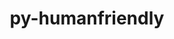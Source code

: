 ---
title: "py-humanfriendly"
layout: cache
categories: [package, develop-2024-01-14]
meta: {"versions": ["10.0"], "compilers": ["gcc@=7.3.1", "gcc@=7.5.0"], "oss": ["amzn2", "ubuntu18.04"], "platforms": ["linux"], "targets": ["aarch64", "neoverse_n1", "x86_64_v3"], "stacks": ["aws-isc", "aws-isc-aarch64", "radiuss", "root"], "num_specs": 4, "num_specs_by_stack": {"root": 4, "aws-isc-aarch64": 2, "aws-isc": 1, "radiuss": 1}}
spec_details: [{"hash": "nc4em2neqsaz3fzj6kscmoxzksxwpkgo", "compiler": "gcc@=7.3.1", "versions": ["10.0"], "os": "amzn2", "platform": "linux", "target": "aarch64", "variants": ["build_system=python_pip"], "stacks": ["root", "aws-isc-aarch64"], "size": "-", "tarball": "https://binaries.spack.io/develop-2024-01-14/build_cache/linux-amzn2-aarch64/gcc-7.3.1/py-humanfriendly-10.0/linux-amzn2-aarch64-gcc-7.3.1-py-humanfriendly-10.0-nc4em2neqsaz3fzj6kscmoxzksxwpkgo.spack"}, {"hash": "7hqc5ae7pj4thipqs5gmkdrqpxz4atzv", "compiler": "gcc@=7.3.1", "versions": ["10.0"], "os": "amzn2", "platform": "linux", "target": "neoverse_n1", "variants": ["build_system=python_pip"], "stacks": ["root", "aws-isc-aarch64"], "size": "-", "tarball": "https://binaries.spack.io/develop-2024-01-14/build_cache/linux-amzn2-neoverse_n1/gcc-7.3.1/py-humanfriendly-10.0/linux-amzn2-neoverse_n1-gcc-7.3.1-py-humanfriendly-10.0-7hqc5ae7pj4thipqs5gmkdrqpxz4atzv.spack"}, {"hash": "4b3upzkgat6vbmuebqiv22pvnacudv4j", "compiler": "gcc@=7.3.1", "versions": ["10.0"], "os": "amzn2", "platform": "linux", "target": "x86_64_v3", "variants": ["build_system=python_pip"], "stacks": ["aws-isc", "root"], "size": "-", "tarball": "https://binaries.spack.io/develop-2024-01-14/build_cache/linux-amzn2-x86_64_v3/gcc-7.3.1/py-humanfriendly-10.0/linux-amzn2-x86_64_v3-gcc-7.3.1-py-humanfriendly-10.0-4b3upzkgat6vbmuebqiv22pvnacudv4j.spack"}, {"hash": "zv6wz23o64uxwzv4wi2muaduwk5lueyl", "compiler": "gcc@=7.5.0", "versions": ["10.0"], "os": "ubuntu18.04", "platform": "linux", "target": "x86_64_v3", "variants": ["build_system=python_pip"], "stacks": ["root", "radiuss"], "size": "-", "tarball": "https://binaries.spack.io/develop-2024-01-14/build_cache/linux-ubuntu18.04-x86_64_v3/gcc-7.5.0/py-humanfriendly-10.0/linux-ubuntu18.04-x86_64_v3-gcc-7.5.0-py-humanfriendly-10.0-zv6wz23o64uxwzv4wi2muaduwk5lueyl.spack"}]
---